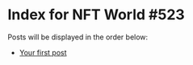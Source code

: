 # Index for NFT World #523
Posts will be displayed in the order below:

- [Your first post](./001-first.md)

